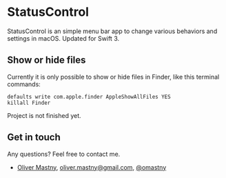 # StatusControl
StatusControl is an simple menu bar app to change various behaviors and settings in macOS. Updated for Swift 3.

## Show or hide files
Currently it is only possible to show or hide files in Finder, like this terminal commands: 

```
defaults write com.apple.finder AppleShowAllFiles YES
killall Finder
```

Project is not finished yet.

## Get in touch
Any questions? Feel free to contact me. 

* [Oliver Mastny](http://mastny.me), oliver.mastny@gmail.com, [@omastny](https://twitter.com/omastny)